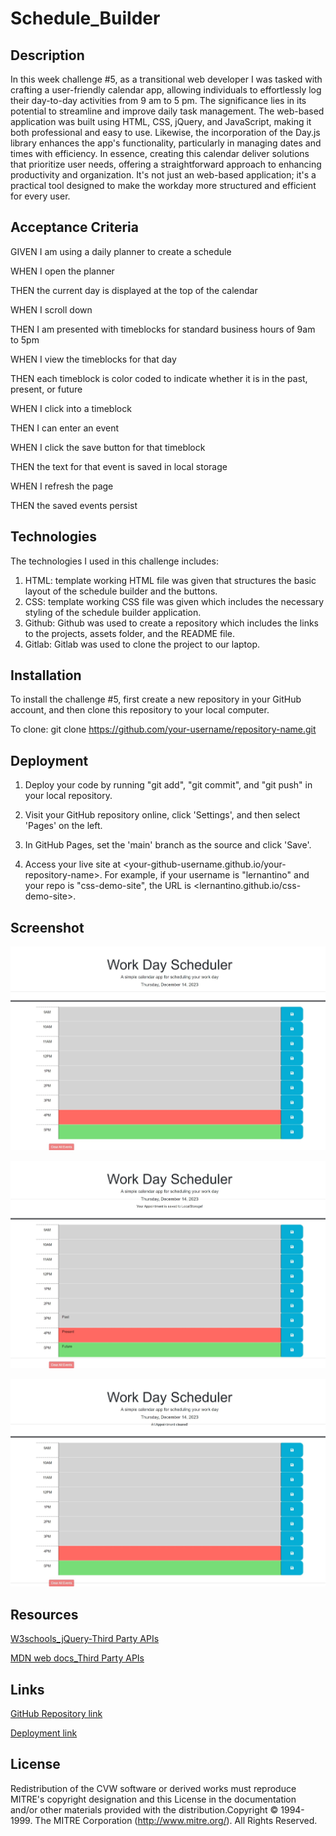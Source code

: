 # Schedule_Builder

## Description
In this week challenge #5, as a transitional web developer I was tasked with crafting a user-friendly calendar app, allowing individuals to effortlessly log their day-to-day activities from 9 am to 5 pm. The significance lies in its potential to streamline and improve daily task management. The web-based application was built using HTML, CSS, jQuery, and JavaScript, making it both professional and easy to use. Likewise, the incorporation of the Day.js library enhances the app's functionality, particularly in managing dates and times with efficiency. In essence, creating this calendar deliver solutions that prioritize user needs, offering a straightforward approach to enhancing productivity and organization. It's not just an web-based application; it's a practical tool designed to make the workday more structured and efficient for every user.

## Acceptance Criteria
GIVEN I am using a daily planner to create a schedule

WHEN I open the planner

THEN the current day is displayed at the top of the calendar

WHEN I scroll down

THEN I am presented with timeblocks for standard business hours of 9am to 5pm

WHEN I view the timeblocks for that day

THEN each timeblock is color coded to indicate whether it is in the past, present, or future

WHEN I click into a timeblock

THEN I can enter an event

WHEN I click the save button for that timeblock

THEN the text for that event is saved in local storage

WHEN I refresh the page

THEN the saved events persist

## Technologies
The technologies I used in this challenge includes:
1. HTML: template working HTML file was given that structures the basic layout of the schedule builder and the buttons.
2. CSS: template working CSS file was given which includes the necessary styling of the schedule builder application.
3. Github: Github was used to create a repository which includes the links to the projects, assets folder, and the README file.
4. Gitlab: Gitlab was used to clone the project to our laptop.

## Installation

To install the challenge #5, first create a new repository in your GitHub account, and then clone this repository to your local computer.

To clone: git clone https://github.com/your-username/repository-name.git

## Deployment

1. Deploy your code by running "git add", "git commit", and "git push" in your local repository.

2. Visit your GitHub repository online, click 'Settings', and then select 'Pages' on the left.

3. In GitHub Pages, set the 'main' branch as the source and click 'Save'.

4. Access your live site at <your-github-username.github.io/your-repository-name>. For example, if your username is "lernantino" and your repo is "css-demo-site", the URL is <lernantino.github.io/css-demo-site>.

## Screenshot

 ![Schedule Builder Final](Assets/images/img_1.jpeg)    

 ![Schedule Builder](Assets/images/img_2.jpeg)  

 ![Schedule Builder](Assets/images/img_3.jpeg)  
 

## Resources
[W3schools_jQuery-Third Party APIs ](https://www.w3schools.com/jquery/default.asp)

[MDN web docs_Third Party APIs](https://developer.mozilla.org/en-US/docs/Learn/JavaScript/Client-side_web_APIs/Third_party_APIs)

## Links

[GitHub Repository link](https://github.com/MunibaP/Schedule_Builder-.git)

[Deployment link](https://munibap.github.io/Schedule_Builder-/)

## License

Redistribution of the CVW software or derived works must reproduce MITRE's copyright designation and this License in the documentation and/or other materials provided with the distribution.Copyright © 1994-1999. The MITRE Corporation (http://www.mitre.org/). All Rights Reserved.
